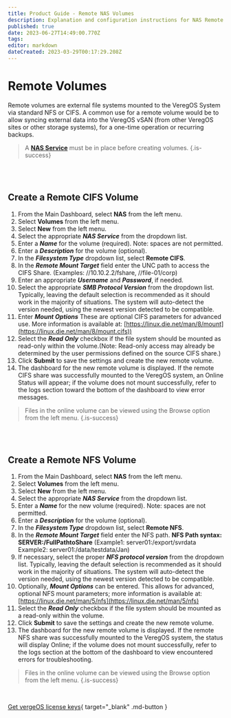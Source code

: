 ```yaml
---
title: Product Guide - Remote NAS Volumes
description: Explanation and configuration instructions for NAS Remote Volumes
published: true
date: 2023-06-27T14:49:00.770Z
tags: 
editor: markdown
dateCreated: 2023-03-29T00:17:29.208Z
---
```


# Remote Volumes

Remote volumes are external file systems mounted to the VeregOS System via standard NFS or CIFS. A common use for a remote volume would be to allow syncing external data into the VeregOS vSAN (from other VeregOS sites or other storage systems), for a one-time operation or recurring backups.

> A [**NAS Service**](/public/ProductGuide/NASservice) must be in place before creating volumes. {.is-success} 


<br>
<br>


## Create a Remote CIFS Volume

1.  From the Main Dashboard, select **NAS** from the left menu.
2.  Select **Volumes** from the left menu.
3.  Select **New** from the left menu.
4.  Select the appropriate ***NAS Service*** from the dropdown list.
5.  Enter a ***Name*** for the volume (required). Note: spaces are not permitted.
6.  Enter a ***Description*** for the volume (optional).
7.  In the ***Filesystem Type*** dropdown list, select **Remote CIFS**.
8.  In the ***Remote Mount Target*** field enter the UNC path to access the CIFS Share. (Examples: /[]()/10.10.2.2/fshare, //file-01/corp)
9.  Enter an appropriate ***Username*** and ***Password***, if needed.
10.  Select the appropriate ***SMB Protocol Version*** from the dropdown list. Typically, leaving the default selection is recommended as it should work in the majority of situations. The system will auto-detect the version needed, using the newest version detected to be compatible.
11.  Enter ***Mount Options*** These are optional CIFS parameters for advanced use. More information is available at: [https://linux.die.net/man/8/mount](https://linux.die.net/man/8/mount.cifs))
12.  Select the ***Read Only*** checkbox if the file system should be mounted as read-only within the volume.(Note: Read-only access may already be determined by the user permissions defined on the source CIFS share.) 
13.  Click **Submit** to save the settings and create the new remote volume.
14.  The dashboard for the new remote volume is displayed. If the remote CIFS share was successfully mounted to the VeregOS system, an Online Status will appear; if the volume does not mount successfully, refer to the logs section toward the bottom of the dashboard to view error messages.

> Files in the online volume can be viewed using the Browse option from the left menu. {.is-success}

<br>
<br>

## Create a Remote NFS Volume

1.  From the Main Dashboard, select **NAS** from the left menu.
2.  Select **Volumes** from the left menu.
3.  Select **New** from the left menu.
4.  Select the appropriate ***NAS Service*** from the dropdown list.
5.  Enter a ***Name*** for the new volume (required). Note: spaces are not permitted.
6.  Enter a ***Description*** for the volume (optional).
7.  In the ***Filesystem Type*** dropdown list, select **Remote NFS**.
8.  In the ***Remote Mount Target*** field enter the NFS path. **NFS Path syntax: SERVER:/FullPathtoShare** (Example1: server01:/export/svrdata Example2: server01:/data/testdata/Jan)
9.  If necessary, select the proper ***NFS protocol version*** from the dropdown list. Typically, leaving the default selection is recommended as it should work in the majority of situations. The system will auto-detect the version needed, using the newest version detected to be compatible.
10.  Optionally, ***Mount Options*** can be entered. This allows for advanced, optional NFS mount parameters; more information is available at: [https://linux.die.net/man/5/nfs](https://linux.die.net/man/5/nfs)
11.  Select the ***Read Only*** checkbox if the file system should be mounted as a read-only within the volume.
12.  Click **Submit** to save the settings and create the new remote volume.
13.  The dashboard for the new remote volume is displayed. If the remote NFS share was successfully mounted to the VeregOS system, the status will display Online; if the volume does not mount successfully, refer to the logs section at the bottom of the dashboard to view encountered errors for troubleshooting.

> Files in the online volume can be viewed using the Browse option from the left menu. {.is-success}

<br>

[Get vergeOS license keys](https://www.verge.io/test-drive){ target="_blank" .md-button }